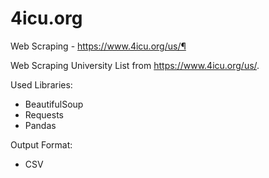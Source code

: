 # 4icu.org
Web Scraping - https://www.4icu.org/us/¶

Web Scraping University List from  https://www.4icu.org/us/. 

Used Libraries:
  - BeautifulSoup
  - Requests
  - Pandas
  
Output Format:
  - CSV
